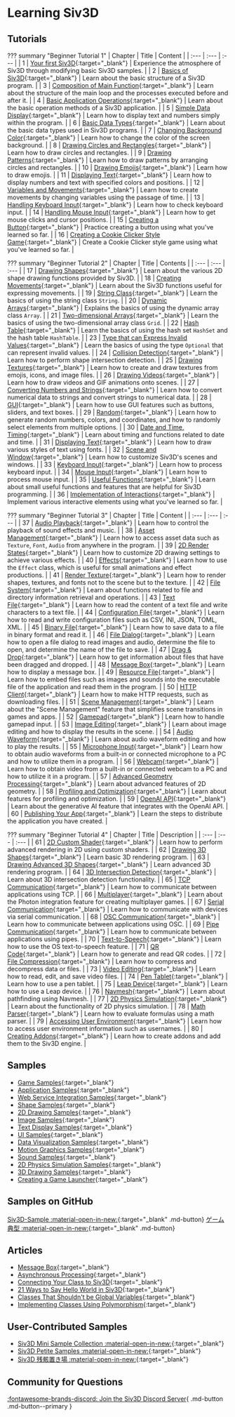 # Learning Siv3D

## Tutorials

??? summary "Beginner Tutorial 1"
    | Chapter | Title | Content |
    | :--- | :--- | :--- |
    | 1 | [Your first Siv3D](tutorial/hello.md){:target="_blank"} | Experience the atmosphere of Siv3D through modifying basic Siv3D samples. |
    | 2 | [Basics of Siv3D](tutorial/basic.md){:target="_blank"} | Learn about the basic structure of a Siv3D program. |
    | 3 | [Composition of Main Function](tutorial/mainloop.md){:target="_blank"} | Learn about the structure of the main loop and the processes executed before and after it. |
    | 4 | [Basic Application Operations](tutorial/app-basic.md){:target="_blank"} | Learn about the basic operation methods of a Siv3D application. |
    | 5 | [Simple Data Display](tutorial/print.md){:target="_blank"} | Learn how to display text and numbers simply within the program. |
    | 6 | [Basic Data Types](tutorial/basic-types.md){:target="_blank"} | Learn about the basic data types used in Siv3D programs. |
    | 7 | [Changing Background Color](tutorial/background.md){:target="_blank"} | Learn how to change the color of the screen background. |
    | 8 | [Drawing Circles and Rectangles](tutorial/circle-rect.md){:target="_blank"} | Learn how to draw circles and rectangles. |
    | 9 | [Drawing Patterns](tutorial/pattern.md){:target="_blank"} | Learn how to draw patterns by arranging circles and rectangles. |
    | 10 | [Drawing Emojis](tutorial/emoji.md){:target="_blank"} | Learn how to draw emojis. |
    | 11 | [Displaying Text](tutorial/text.md){:target="_blank"} | Learn how to display numbers and text with specified colors and positions. |
    | 12 | [Variables and Movements](tutorial/motion.md){:target="_blank"} | Learn how to create movements by changing variables using the passage of time. |
    | 13 | [Handling Keyboard Input](tutorial/keyboard.md){:target="_blank"} | Learn how to check keyboard input. |
    | 14 | [Handling Mouse Input](tutorial/mouse.md){:target="_blank"} | Learn how to get mouse clicks and cursor positions. |
    | 15 | [Creating a Button](tutorial/button.md){:target="_blank"} | Practice creating a button using what you've learned so far. |
    | 16 | [Creating a Cookie Clicker Style Game](tutorial/cookie-clicker.md){:target="_blank"} | Create a Cookie Clicker style game using what you've learned so far. |


??? summary "Beginner Tutorial 2"
    | Chapter | Title | Contents |
    | :--- | :--- | :--- |
    | 17 | [Drawing Shapes](tutorial2/shape.md){:target="_blank"} | Learn about the various 2D shape drawing functions provided by Siv3D. |
    | 18 | [Creating Movements](tutorial2/motion.md){:target="_blank"} | Learn about the Siv3D functions useful for expressing movements. |
    | 19 | [String Class](tutorial2/string.md){:target="_blank"} | Learn the basics of using the string class `String`. |
    | 20 | [Dynamic Arrays](tutorial2/array.md){:target="_blank"} | Explains the basics of using the dynamic array class `Array`. |
    | 21 | [Two-dimensional Arrays](tutorial2/grid.md){:target="_blank"} | Learn the basics of using the two-dimensional array class `Grid`. |
    | 22 | [Hash Table](tutorial2/hash-table.md){:target="_blank"} | Learn the basics of using the hash set `HashSet` and the hash table `HashTable`. |
    | 23 | [Type that can Express Invalid Values](tutorial2/optional.md){:target="_blank"} | Learn the basics of using the type `Optional` that can represent invalid values. |
    | 24 | [Collision Detection](tutorial2/2d-intersection.md){:target="_blank"} | Learn how to perform shape intersection detection. |
    | 25 | [Drawing Textures](tutorial2/texture.md){:target="_blank"} | Learn how to create and draw textures from emojis, icons, and image files. |
    | 26 | [Drawing Videos](tutorial2/video.md){:target="_blank"} | Learn how to draw videos and GIF animations onto scenes. |
    | 27 | [Converting Numbers and Strings](tutorial2/format.md){:target="_blank"} | Learn how to convert numerical data to strings and convert strings to numerical data. |
    | 28 | [GUI](tutorial2/gui.md){:target="_blank"} | Learn how to use GUI features such as buttons, sliders, and text boxes. |
    | 29 | [Random](tutorial2/random.md){:target="_blank"} | Learn how to generate random numbers, colors, and coordinates, and how to randomly select elements from multiple options. |
    | 30 | [Date and Time, Timing](tutorial2/time.md){:target="_blank"} | Learn about timing and functions related to date and time. |
    | 31 | [Displaying Text](tutorial2/font.md){:target="_blank"} | Learn how to draw various styles of text using fonts. |
    | 32 | [Scene and Window](tutorial2/scene.md){:target="_blank"} | Learn how to customize Siv3D's scenes and windows. |
    | 33 | [Keyboard Input](tutorial2/keyboard.md){:target="_blank"} | Learn how to process keyboard input. |
    | 34 | [Mouse Input](tutorial2/mouse.md){:target="_blank"} | Learn how to process mouse input. |
    | 35 | [Useful Functions](tutorial2/utility.md){:target="_blank"} | Learn about small useful functions and features that are helpful for Siv3D programming. |
    | 36 | [Implementation of Interactions](tutorial2/interaction.md){:target="_blank"} | Implement various interactive elements using what you've learned so far. |


??? summary "Beginner Tutorial 3"
	| Chapter | Title | Content |
	| :--- | :--- | :--- |
	| 37 | [Audio Playback](tutorial3/audio.md){:target="_blank"} | Learn how to control the playback of sound effects and music. |
	| 38 | [Asset Management](tutorial3/asset.md){:target="_blank"} | Learn how to access asset data such as `Texture`, `Font`, `Audio` from anywhere in the program. |
	| 39 | [2D Render States](tutorial3/2d-render-state.md){:target="_blank"} | Learn how to customize 2D drawing settings to achieve various effects. |
	| 40 | [Effects](tutorial3/effect.md){:target="_blank"} | Learn how to use the `Effect` class, which is useful for small animations and effect productions. |
	| 41 | [Render Texture](tutorial3/render-texture.md){:target="_blank"} | Learn how to render shapes, textures, and fonts not to the scene but to the texture. |
	| 42 | [File System](tutorial3/filesystem.md){:target="_blank"} | Learn about functions related to file and directory information retrieval and operations. |
	| 43 | [Text File](tutorial3/text-file.md){:target="_blank"} | Learn how to read the content of a text file and write characters to a text file. |
	| 44 | [Configuration File](tutorial3/config-file.md){:target="_blank"} | Learn how to read and write configuration files such as CSV, INI, JSON, TOML, XML. |
	| 45 | [Binary File](tutorial3/binary-file.md){:target="_blank"} | Learn how to save data to a file in binary format and read it. |
	| 46 | [File Dialog](tutorial3/file-dialog.md){:target="_blank"} | Learn how to open a file dialog to read images and audio, determine the file to open, and determine the name of the file to save. |
	| 47 | [Drag & Drop](tutorial3/dragdrop.md){:target="_blank"} | Learn how to get information about files that have been dragged and dropped. |
	| 48 | [Message Box](tutorial3/messagebox.md){:target="_blank"} | Learn how to display a message box. |
	| 49 | [Resource File](tutorial3/resource-file.md){:target="_blank"} | Learn how to embed files such as images and sounds into the executable file of the application and read them in the program. |
	| 50 | [HTTP Client](tutorial3/http-client.md){:target="_blank"} | Learn how to make HTTP requests, such as downloading files. |
	| 51 | [Scene Management](tutorial3/scene-manager.md){:target="_blank"} | Learn about the "Scene Management" feature that simplifies scene transitions in games and apps. |
	| 52 | [Gamepad](tutorial3/gamepad.md){:target="_blank"} | Learn how to handle gamepad input. |
	| 53 | [Image Editing](tutorial3/image.md){:target="_blank"} | Learn about image editing and how to display the results in the scene. |
	| 54 | [Audio Waveform](tutorial3/wave.md){:target="_blank"} | Learn about audio waveform editing and how to play the results. |
	| 55 | [Microphone Input](tutorial3/microphone.md){:target="_blank"} | Learn how to obtain audio waveforms from a built-in or connected microphone to a PC and how to utilize them in a program. |
	| 56 | [Webcam](tutorial3/webcam.md){:target="_blank"} | Learn how to obtain video from a built-in or connected webcam to a PC and how to utilize it in a program. |
	| 57 | [Advanced Geometry Processing](tutorial3/geometry2d.md){:target="_blank"} | Learn about advanced features of 2D geometry. |
	| 58 | [Profiling and Optimization](tutorial3/profiler.md){:target="_blank"} | Learn about features for profiling and optimization. |
	| 59 | [OpenAI API](tutorial3/openai.md){:target="_blank"} | Learn about the generative AI feature that integrates with the OpenAI API. |
	| 60 | [Publishing Your App](tutorial3/release.md){:target="_blank"} | Learn the steps to distribute the application you have created. |


??? summary "Beginner Tutorial 4"
	| Chapter | Title | Description |
	| :--- | :--- | :--- |
	| 61 | [2D Custom Shader](tutorial4/2d-shader.md){:target="_blank"} | Learn how to perform advanced rendering in 2D using custom shaders. |
	| 62 | [Drawing 3D Shapes](tutorial4/3d-shape.md){:target="_blank"} | Learn basic 3D rendering program. |
	| 63 | [Drawing Advanced 3D Shapes](tutorial4/3d-shape-advanced.md){:target="_blank"} | Learn advanced 3D rendering program. |
	| 64 | [3D Intersection Detection](tutorial4/3d-intersection.md){:target="_blank"} | Learn about 3D intersection detection functionality. |
	| 65 | [TCP Communication](tutorial4/tcp.md){:target="_blank"} | Learn how to communicate between applications using TCP. |
	| 66 | [Multiplayer](tutorial4/multiplayer.md){:target="_blank"} | Learn about the Photon integration feature for creating multiplayer games. |
	| 67 | [Serial Communication](tutorial4/serial.md){:target="_blank"} | Learn how to communicate with devices via serial communication. |
	| 68 | [OSC Communication](tutorial4/osc.md){:target="_blank"} | Learn how to communicate between applications using OSC. |
	| 69 | [Pipe Communication](tutorial4/pipe.md){:target="_blank"} | Learn how to communicate between applications using pipes. |
	| 70 | [Text-to-Speech](tutorial4/text-to-speech.md){:target="_blank"} | Learn how to use the OS text-to-speech feature. |
	| 71 | [QR Code](tutorial4/qr-code.md){:target="_blank"} | Learn how to generate and read QR codes. |
	| 72 | [File Compression](tutorial4/compression.md){:target="_blank"} | Learn how to compress and decompress data or files. |
	| 73 | [Video Editing](tutorial4/video-edit.md){:target="_blank"} | Learn how to read, edit, and save video files. |
	| 74 | [Pen Tablet](tutorial4/pentablet.md){:target="_blank"} | Learn how to use a pen tablet. |
	| 75 | [Leap Device](tutorial4/leap.md){:target="_blank"} | Learn how to use a Leap device. |
	| 76 | [Navmesh](tutorial4/navmesh.md){:target="_blank"} | Learn about pathfinding using Navmesh. |
	| 77 | [2D Physics Simulation](tutorial4/physics2d.md){:target="_blank"} | Learn about the functionality of 2D physics simulation. |
	| 78 | [Math Parser](tutorial4/math-parser.md){:target="_blank"} | Learn how to evaluate formulas using a math parser. |
	| 79 | [Accessing User Environment](tutorial4/user.md){:target="_blank"} | Learn how to access user environment information such as usernames. |
	| 80 | [Creating Addons](tutorial4/addon.md){:target="_blank"} | Learn how to create addons and add them to the Siv3D engine. |


## Samples
- [Game Samples](samples/games.md){:target="_blank"}
- [Application Samples](samples/apps.md){:target="_blank"}
- [Web Service Integration Samples](samples/web.md){:target="_blank"}
- [Shape Samples](samples/shapes.md){:target="_blank"}
- [2D Drawing Samples](samples/2d.md){:target="_blank"}
- [Image Samples](samples/image.md){:target="_blank"}
- [Text Display Samples](samples/text.md){:target="_blank"}
- [UI Samples](samples/ui.md){:target="_blank"}
- [Data Visualization Samples](samples/visualize.md){:target="_blank"}
- [Motion Graphics Samples](samples/motion-graphics.md){:target="_blank"}
- [Sound Samples](samples/sound.md){:target="_blank"}
- [2D Physics Simulation Samples](samples/physics2d.md){:target="_blank"}
- [3D Drawing Samples](samples/3d.md){:target="_blank"}
- [Creating a Game Launcher](samples/gamelauncher.md){:target="_blank"}

## Samples on GitHub

[Siv3D-Sample :material-open-in-new:](https://github.com/Siv3D/Siv3D-Samples){:target="_blank" .md-button} [ゲーム典型 :material-open-in-new:](https://github.com/Reputeless/games){:target="_blank" .md-button} 

## Articles
- [Message Box](reference/messagebox.md){:target="_blank"}
- [Asynchronous Processing](reference/async.md){:target="_blank"}
- [Connecting Your Class to Siv3D](reference/adapter.md){:target="_blank"}
- [21 Ways to Say Hello World in Siv3D](reference/helloworld.md){:target="_blank"}
- [Classes That Shouldn't be Global Variables](reference/avoid-global-variable.md){:target="_blank"}
- [Implementing Classes Using Polymorphism](reference/polymorphism.md){:target="_blank"}

## User-Contributed Samples
- [Siv3D Mini Sample Collection :material-open-in-new:](https://scrapbox.io/voidproc-siv3d-examples/){:target="_blank"}
- [Siv3D Petite Samples :material-open-in-new:](https://scrapbox.io/Siv3D-small-sample/){:target="_blank"}
- [Siv3D 残骸置き場 :material-open-in-new:](https://scrapbox.io/raclamusi-siv3d-zangai/){:target="_blank"}


## Community for Questions
[:fontawesome-brands-discord: Join the Siv3D Discord Server](https://discord.gg/mzevvsY){ .md-button .md-button--primary }
